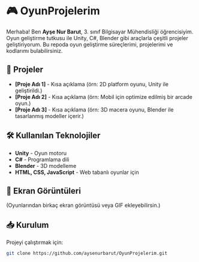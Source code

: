 # 🎮 OyunProjelerim

Merhaba! Ben **Ayşe Nur Barut**, 3. sınıf Bilgisayar Mühendisliği öğrencisiyim. Oyun geliştirme tutkusu ile Unity, C#, Blender gibi araçlarla çeşitli projeler geliştiriyorum. Bu repoda oyun geliştirme süreçlerimi, projelerimi ve kodlarımı bulabilirsiniz.

## 🚀 Projeler
- **[Proje Adı 1]** - Kısa açıklama (örn: 2D platform oyunu, Unity ile geliştirildi.)  
- **[Proje Adı 2]** - Kısa açıklama (örn: Mobil için optimize edilmiş bir arcade oyun.)  
- **[Proje Adı 3]** - Kısa açıklama (örn: 3D macera oyunu, Blender ile tasarlanmış modeller içerir.)

## 🛠️ Kullanılan Teknolojiler
- **Unity** - Oyun motoru  
- **C#** - Programlama dili  
- **Blender** - 3D modelleme  
- **HTML, CSS, JavaScript** - Web tabanlı oyunlar için

## 📸 Ekran Görüntüleri
(Oyunlarından birkaç ekran görüntüsü veya GIF ekleyebilirsin.)

## 📥 Kurulum
Projeyi çalıştırmak için:
```bash
git clone https://github.com/aysenurbarut/OyunProjelerim.git
